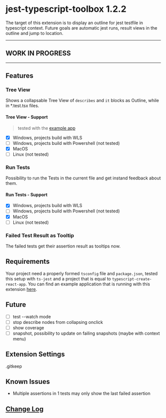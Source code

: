 # jest-typescript-toolbox 1.2.2

The target of this extension is to display an outline for jest testfile in typescript context. Future goals are automatic jest runs, result views in the outline and jump to location.

-----------------------------------------------------------------------------------------------------------

## WORK IN PROGRESS

-----------------------------------------------------------------------------------------------------------

## Features

### Tree View

Shows a collapsable Tree View of `describes` and `it` blocks as Outline, while in *.test.tsx files.

#### Tree View - Support

> tested with the [example app](https://github.com/Sly321/jest-typescript-toolbox-example-app)

- [x] Windows, projects build with WLS
- [ ] Windows, projects build with Powershell (not tested)
- [x] MacOS
- [ ] Linux (not tested)

### Run Tests

Possibility to run the Tests in the current file and get instand feedback about them.

#### Run Tests - Support

- [x] Windows, projects build with WLS
- [ ] Windows, projects build with Powershell (not tested)
- [x] MacOS
- [ ] Linux (not tested)

### Failed Test Result as Tooltip

The failed tests get their assertion result as tooltips now.

## Requirements

Your project need a properly formed `tsconfig` file and `package.json`, tested this setup with `ts-jest` and a project that is equal to `typescript-create-react-app`. You can find an example application that is running with this extension [here](https://github.com/Sly321/jest-typescript-toolbox-example-app).

## Future

- [ ] test --watch mode
- [ ] stop describe nodes from collapsing onclick
- [ ] show coverage
- [ ] snapshot, possibility to update on failing snapshots (maybe with context menu)

## Extension Settings

.gitkeep

## Known Issues

- Multiple assertions in 1 tests may only show the last failed assertion

## [Change Log](https://github.com/Sly321/jest-typescript-toolbox/blob/master/CHANGELOG.md)
